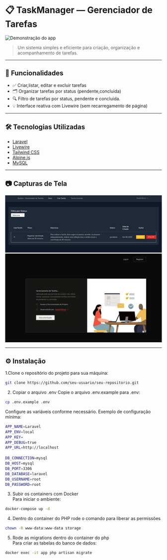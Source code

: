 

# 📋 TaskManager — Gerenciador de Tarefas
![Demonstração do app](https://media0.giphy.com/media/v1.Y2lkPTc5MGI3NjExMmx1ZjN6dmJqbTk3a21vczhtZXFpYTg4MzRrZWY5c29rdGlza3cwZyZlcD12MV9pbnRlcm5hbF9naWZfYnlfaWQmY3Q9Zw/qDQj6tO9V3Fas7fkkP/giphy.gif)

> Um sistema simples e eficiente para criação, organização e acompanhamento de tarefas.

---

## 🚀 Funcionalidades

- ✅ Criar,listar, editar e excluir tarefas
- 🗂️ Organizar tarefas por status (pendente,concluida)
- 🔍 Filtro de tarefas por status, pendente e concluida.
- 💡 Interface reativa com Livewire (sem recarregamento de página)

---

## 🛠️ Tecnologias Utilizadas

- [Laravel](https://laravel.com/) 
- [Livewire](https://livewire.laravel.com/) 
- [Tailwind CSS](https://tailwindcss.com/) 
- [Alpine.js](https://alpinejs.dev/) 
- [MySQL](https://www.mysql.com/) 
---



## 📷 Capturas de Tela
![Print da tarefa](images/dashboard.png)
![Print da tarefa](images/tela_login.png)
> 

---

## ⚙️ Instalação
1.Clone o repositório do projeto para sua máquina:
```bash
git clone https://github.com/seu-usuario/seu-repositorio.git
```
2. Copiar o arquivo .env
Copie o arquivo .env.example para .env:
```bash
cp .env.example .env
```
Configure as variáveis conforme necessário. Exemplo de configuração mínima:
```bash
APP_NAME=Laravel
APP_ENV=local
APP_KEY=
APP_DEBUG=true
APP_URL=http://localhost

DB_CONNECTION=mysql
DB_HOST=mysql
DB_PORT=3306
DB_DATABASE=laravel
DB_USERNAME=root
DB_PASSWORD=root
```
3. Subir os containers com Docker<br>
 Para iniciar o ambiente:
```bash
docker-compose up -d 
```
4. Dentro do container do PHP rode o comando para liberar as permissões
```bash
chown -R www-data:www-data storage
```
5. Rode as migrations dentro do container do php<br>
Para criar as tabelas do banco de dados:
```bash
docker exec -it app php artisan migrate
```



